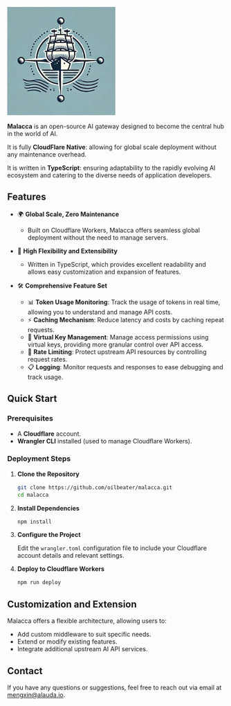 ![Malacca Logo](./docs/malacca.jpg)

**Malacca** is an open-source AI gateway designed to become the central hub in the world of AI.

It is fully **CloudFlare Native**: allowing for global scale deployment without any maintenance overhead.

It is written in **TypeScript**: ensuring adaptability to the rapidly evolving AI ecosystem and catering to the diverse needs of application developers.

## Features

- 🌍 **Global Scale, Zero Maintenance**
  - Built on Cloudflare Workers, Malacca offers seamless global deployment without the need to manage servers.
  
- 🧩 **High Flexibility and Extensibility**
  - Written in TypeScript, which provides excellent readability and allows easy customization and expansion of features.
  
- 🛠️ **Comprehensive Feature Set**
  - 📊 **Token Usage Monitoring**: Track the usage of tokens in real time, allowing you to understand and manage API costs.
  - ⚡ **Caching Mechanism**: Reduce latency and costs by caching repeat requests.
  - 🔑 **Virtual Key Management**: Manage access permissions using virtual keys, providing more granular control over API access.
  - 🚦 **Rate Limiting**: Protect upstream API resources by controlling request rates.
  - 📋 **Logging**: Monitor requests and responses to ease debugging and track usage.

## Quick Start

### Prerequisites

- A **Cloudflare** account.
- **Wrangler CLI** installed (used to manage Cloudflare Workers).

### Deployment Steps

1. **Clone the Repository**

   ```bash
   git clone https://github.com/oilbeater/malacca.git
   cd malacca
   ```

2. **Install Dependencies**

   ```bash
   npm install
   ```

3. **Configure the Project**

   Edit the `wrangler.toml` configuration file to include your Cloudflare account details and relevant settings.

4. **Deploy to Cloudflare Workers**

   ```bash
   npm run deploy
   ```

## Customization and Extension

Malacca offers a flexible architecture, allowing users to:

- Add custom middleware to suit specific needs.
- Extend or modify existing features.
- Integrate additional upstream AI API services.

## Contact

If you have any questions or suggestions, feel free to reach out via email at [mengxin@alauda.io](mailto:mengxin@alauda.io).
